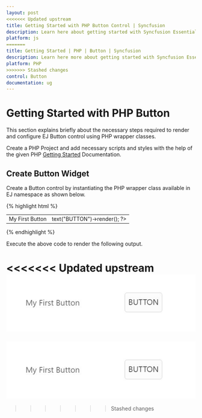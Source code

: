 ```yaml
---
layout: post
<<<<<<< Updated upstream
title: Getting Started with PHP Button Control | Syncfusion
description: Learn here about getting started with Syncfusion Essential PHP Button Control, its elements, and more.
platform: js
=======
title: Getting Started | PHP | Button | Syncfusion
description: Learn here more about getting started with Syncfusion Essential PHP Button Control, its elements, and more.
platform: PHP
>>>>>>> Stashed changes
control: Button
documentation: ug
---
```


# Getting Started with PHP Button

This section explains briefly about the necessary steps required to render and configure EJ Button control using PHP wrapper classes.

Create a PHP Project and add necessary scripts and styles with the help of the given PHP [Getting Started](https://help.syncfusion.com/php/getting-started) Documentation.


## Create Button Widget

Create a Button control by instantiating the PHP wrapper class available in EJ namespace as shown below.

{% highlight html %}

<table>
    <tr>
        <td >My First Button</td>
        <td>
            <?php
            $button =  new EJ\Button("myButton");
            echo $button ->text("BUTTON")->render();
            ?>
        </td>
    </tr>
</table>

{% endhighlight %}

Execute the above code to render the following output.

<<<<<<< Updated upstream
![PHP Button Widget](Getting-Started_images/Getting-Started_img1.JPG)
=======
![Create Button Widget in PHP](/php/Button/Getting-Started_images/Getting-Started_img1.JPG)
>>>>>>> Stashed changes
